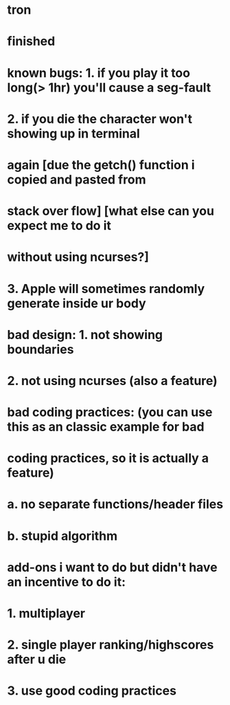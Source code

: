 # tron
# finished
# known bugs: 1. if you play it too long(> 1hr) you'll cause a seg-fault
#             2. if you die the character won't showing up in terminal 
#                again [due the getch() function i copied and pasted from
#                stack over flow] [what else can you expect me to do it
#                without using ncurses?]
#             3. Apple will sometimes randomly generate inside ur body
#
# bad design: 1. not showing boundaries
#             2. not using ncurses (also a feature) 
#            
# bad coding practices: (you can use this as an classic example for bad 
#                       coding practices, so it is actually a feature)
#                a. no separate functions/header files
#                b. stupid algorithm
#             
# add-ons i want to do but didn't have an incentive to do it:
#             1. multiplayer
#             2. single player ranking/highscores after u die
#             3. use good coding practices
